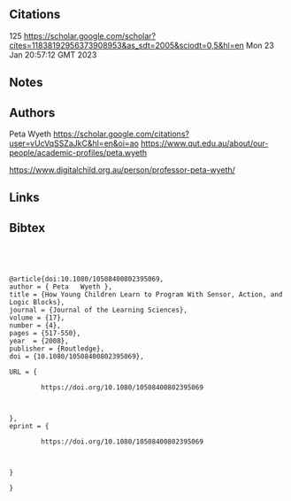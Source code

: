 ## Citations

125
https://scholar.google.com/scholar?cites=11838192956373908953&as_sdt=2005&sciodt=0,5&hl=en
Mon 23 Jan 20:57:12 GMT 2023

## Notes

## Authors 
Peta Wyeth
https://scholar.google.com/citations?user=vUcVqSSZaJkC&hl=en&oi=ao
https://www.qut.edu.au/about/our-people/academic-profiles/peta.wyeth

https://www.digitalchild.org.au/person/professor-peta-wyeth/




## Links 

## Bibtex 
```




@article{doi:10.1080/10508400802395069,
author = { Peta   Wyeth },
title = {How Young Children Learn to Program With Sensor, Action, and Logic Blocks},
journal = {Journal of the Learning Sciences},
volume = {17},
number = {4},
pages = {517-550},
year  = {2008},
publisher = {Routledge},
doi = {10.1080/10508400802395069},

URL = { 
    
        https://doi.org/10.1080/10508400802395069
    
    

},
eprint = { 
    
        https://doi.org/10.1080/10508400802395069
    
    

}

}

```
